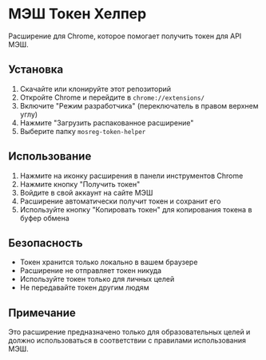 # МЭШ Токен Хелпер

Расширение для Chrome, которое помогает получить токен для API МЭШ.

## Установка

1. Скачайте или клонируйте этот репозиторий
2. Откройте Chrome и перейдите в `chrome://extensions/`
3. Включите "Режим разработчика" (переключатель в правом верхнем углу)
4. Нажмите "Загрузить распакованное расширение"
5. Выберите папку `mosreg-token-helper`

## Использование

1. Нажмите на иконку расширения в панели инструментов Chrome
2. Нажмите кнопку "Получить токен"
3. Войдите в свой аккаунт на сайте МЭШ
4. Расширение автоматически получит токен и сохранит его
5. Используйте кнопку "Копировать токен" для копирования токена в буфер обмена

## Безопасность

- Токен хранится только локально в вашем браузере
- Расширение не отправляет токен никуда
- Используйте токен только для личных целей
- Не передавайте токен другим людям

## Примечание

Это расширение предназначено только для образовательных целей и должно использоваться в соответствии с правилами использования МЭШ. 
